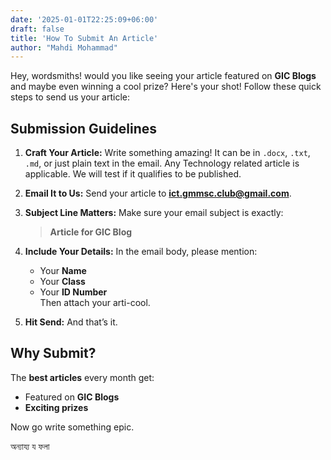 ```yaml
---
date: '2025-01-01T22:25:09+06:00'
draft: false
title: 'How To Submit An Article'
author: "Mahdi Mohammad"
---
```



Hey, wordsmiths! would you like seeing your article featured on **GIC Blogs** and maybe even winning a cool prize? Here's your shot! Follow these quick steps to send us your article:

## Submission Guidelines

1. **Craft Your Article:** Write something amazing! It can be in `.docx`, `.txt`, `.md`, or just plain text in the email. Any Technology related article is applicable. We will test if it qualifies to be published.

2. **Email It to Us:** Send your article to **ict.gmmsc.club@gmail.com**.

3. **Subject Line Matters:** Make sure your email subject is exactly:
   > **Article for GIC Blog**  


4. **Include Your Details:** In the email body, please mention:
   - Your **Name**  
   - Your **Class**  
   - Your **ID Number**  
Then attach your arti-cool.

5. **Hit Send:** And that’s it. 
## Why Submit?

The **best articles** every month get:
- Featured on **GIC Blogs** 
- **Exciting prizes** 

Now go write something epic.

অন্যায্য য ফলা 
